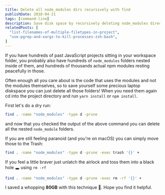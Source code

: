 ```yaml
---
title: Delete all node_modules dirs recursively with find
publishDate: 2018-04-21
tags: [command-line]
description: Save disk space by recursively deleting node_modules directories using find command for JavaScript cleanup.
relatedPosts: [
  "list-filenames-of-multiple-filetypes-in-project",
  "use-pgrep-and-xargs-to-kill-processes-zsh-bash",
]
---
```


If you have hundreds of past JavaScript projects sitting in your workspace folder, you probably also have hundreds of `node_modules` folders nested inside of them, and hundreds of thousands actual npm modules resting peacefully in those.

Often enough all you care about is the code that uses the modules and not the modules themselves, so to save yourself some precious laptop diskspace you can just delete all those folders! When you need them again cd into the project directory and run `yarn install` or `npm install`.

First let's do a dry run:

```bash
find . -name "node_modules" -type d -prune
```

and now that you checked the output of the above command you can delete all the nested `node_module` folders.

If you are still feeling paranoid (and you're on macOS) you can simply move those to the Trash:

```bash
find . -name "node_modules" -type d -prune -exec trash '{}' +
```

If you feel a little braver just unlatch the airlock and toss them into a black hole 🕳 using `rm -rf`

```bash
find . -name "node_modules" -type d -prune -exec rm -rf '{}' +
```

I saved a whopping **80GB** with this technique 🤑. Hope you find it helpful.
